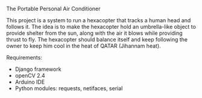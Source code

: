 The Portable Personal Air Conditioner

This project is a system to run a hexacopter that tracks a human head and follows it. The idea is to make the hexacopter hold an umbrella-like object to provide shelter from the sun, along with the air it blows while providing thrust to fly. The hexacopter should balance itself and keep following the owner to keep him cool in the heat of QATAR (Jihannam heat).

Requirements:
- Django framework
- openCV 2.4
- Arduino IDE
- Python modules: requests, netifaces, serial
